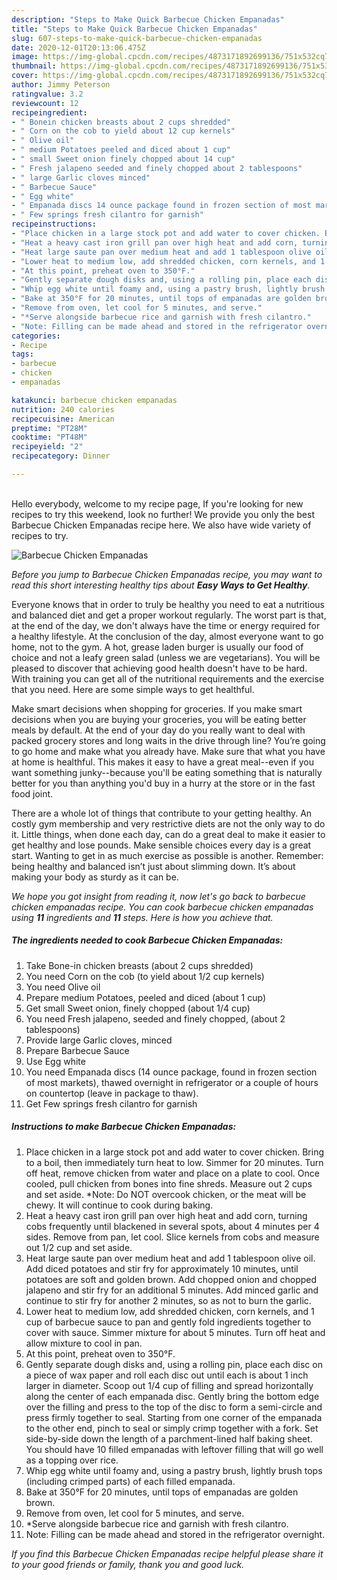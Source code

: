 ```yaml
---
description: "Steps to Make Quick Barbecue Chicken Empanadas"
title: "Steps to Make Quick Barbecue Chicken Empanadas"
slug: 607-steps-to-make-quick-barbecue-chicken-empanadas
date: 2020-12-01T20:13:06.475Z
image: https://img-global.cpcdn.com/recipes/4873171892699136/751x532cq70/barbecue-chicken-empanadas-recipe-main-photo.jpg
thumbnail: https://img-global.cpcdn.com/recipes/4873171892699136/751x532cq70/barbecue-chicken-empanadas-recipe-main-photo.jpg
cover: https://img-global.cpcdn.com/recipes/4873171892699136/751x532cq70/barbecue-chicken-empanadas-recipe-main-photo.jpg
author: Jimmy Peterson
ratingvalue: 3.2
reviewcount: 12
recipeingredient:
- " Bonein chicken breasts about 2 cups shredded"
- " Corn on the cob to yield about 12 cup kernels"
- " Olive oil"
- " medium Potatoes peeled and diced about 1 cup"
- " small Sweet onion finely chopped about 14 cup"
- " Fresh jalapeno seeded and finely chopped about 2 tablespoons"
- " large Garlic cloves minced"
- " Barbecue Sauce"
- " Egg white"
- " Empanada discs 14 ounce package found in frozen section of most markets thawed overnight in refrigerator or a couple of hours on countertop leave in package to thaw"
- " Few springs fresh cilantro for garnish"
recipeinstructions:
- "Place chicken in a large stock pot and add water to cover chicken. Bring to a boil, then immediately turn heat to low. Simmer for 20 minutes. Turn off heat, remove chicken from water and place on a plate to cool. Once cooled, pull chicken from bones into fine shreds. Measure out 2 cups and set aside. *Note: Do NOT overcook chicken, or the meat will be chewy. It will continue to cook during baking."
- "Heat a heavy cast iron grill pan over high heat and add corn, turning cobs frequently until blackened in several spots, about 4 minutes per 4 sides. Remove from pan, let cool. Slice kernels from cobs and measure out 1/2 cup and set aside."
- "Heat large saute pan over medium heat and add 1 tablespoon olive oil. Add diced potatoes and stir fry for approximately 10 minutes, until potatoes are soft and golden brown. Add chopped onion and chopped jalapeno and stir fry for an additional 5 minutes. Add minced garlic and continue to stir fry for another 2 minutes, so as not to burn the garlic."
- "Lower heat to medium low, add shredded chicken, corn kernels, and 1 cup of barbecue sauce to pan and gently fold ingredients together to cover with sauce. Simmer mixture for about 5 minutes. Turn off heat and allow mixture to cool in pan."
- "At this point, preheat oven to 350°F."
- "Gently separate dough disks and, using a rolling pin, place each disc on a piece of wax paper and roll each disc out until each is about 1 inch larger in diameter. Scoop out 1/4 cup of filling and spread horizontally along the center of each empanada disc. Gently bring the bottom edge over the filling and press to the top of the disc to form a semi-circle and press firmly together to seal. Starting from one corner of the empanada to the other end, pinch to seal or simply crimp together with a fork. Set side-by-side down the length of a parchment-lined half baking sheet. You should have 10 filled empanadas with leftover filling that will go well as a topping over rice."
- "Whip egg white until foamy and, using a pastry brush, lightly brush tops (including crimped parts) of each filled empanada."
- "Bake at 350°F for 20 minutes, until tops of empanadas are golden brown."
- "Remove from oven, let cool for 5 minutes, and serve."
- "*Serve alongside barbecue rice and garnish with fresh cilantro."
- "Note: Filling can be made ahead and stored in the refrigerator overnight."
categories:
- Recipe
tags:
- barbecue
- chicken
- empanadas

katakunci: barbecue chicken empanadas 
nutrition: 240 calories
recipecuisine: American
preptime: "PT28M"
cooktime: "PT48M"
recipeyield: "2"
recipecategory: Dinner

---
```

<br>
Hello everybody, welcome to my recipe page, If you're looking for new recipes to try this weekend, look no further! We provide you only the best Barbecue Chicken Empanadas recipe here. We also have wide variety of recipes to try.
<br>


![Barbecue Chicken Empanadas](https://img-global.cpcdn.com/recipes/4873171892699136/751x532cq70/barbecue-chicken-empanadas-recipe-main-photo.jpg)

<i>Before you jump to Barbecue Chicken Empanadas recipe, you may want to read this short interesting healthy tips about <strong>Easy Ways to Get Healthy</strong>.</i>

Everyone knows that in order to truly be healthy you need to eat a nutritious and balanced diet and get a proper workout regularly. The worst part is that, at the end of the day, we don't always have the time or energy required for a healthy lifestyle. At the conclusion of the day, almost everyone want to go home, not to the gym. A hot, grease laden burger is usually our food of choice and not a leafy green salad (unless we are vegetarians). You will be pleased to discover that achieving good health doesn't have to be hard. With training you can get all of the nutritional requirements and the exercise that you need. Here are some simple ways to get healthful.

Make smart decisions when shopping for groceries. If you make smart decisions when you are buying your groceries, you will be eating better meals by default. At the end of your day do you really want to deal with packed grocery stores and long waits in the drive through line? You’re going to go home and make what you already have. Make sure that what you have at home is healthful. This makes it easy to have a great meal--even if you want something junky--because you'll be eating something that is naturally better for you than anything you'd buy in a hurry at the store or in the fast food joint.

There are a whole lot of things that contribute to your getting healthy. An costly gym membership and very restrictive diets are not the only way to do it. Little things, when done each day, can do a great deal to make it easier to get healthy and lose pounds. Make sensible choices every day is a great start. Wanting to get in as much exercise as possible is another. Remember: being healthy and balanced isn’t just about slimming down. It’s about making your body as sturdy as it can be. 


<i>We hope you got insight from reading it, now let's go back to barbecue chicken empanadas recipe. You can cook barbecue chicken empanadas using <strong>11</strong> ingredients and <strong>11</strong> steps. Here is how you achieve that.
</i>

##### The ingredients needed to cook Barbecue Chicken Empanadas:

1. Take  Bone-in chicken breasts (about 2 cups shredded)
1. You need  Corn on the cob (to yield about 1/2 cup kernels)
1. You need  Olive oil
1. Prepare  medium Potatoes, peeled and diced (about 1 cup)
1. Get  small Sweet onion, finely chopped (about 1/4 cup)
1. You need  Fresh jalapeno, seeded and finely chopped, (about 2 tablespoons)
1. Provide  large Garlic cloves, minced
1. Prepare  Barbecue Sauce
1. Use  Egg white
1. You need  Empanada discs (14 ounce package, found in frozen section of most markets), thawed overnight in refrigerator or a couple of hours on countertop (leave in package to thaw).
1. Get  Few springs fresh cilantro for garnish


##### Instructions to make Barbecue Chicken Empanadas:

1. Place chicken in a large stock pot and add water to cover chicken. Bring to a boil, then immediately turn heat to low. Simmer for 20 minutes. Turn off heat, remove chicken from water and place on a plate to cool. Once cooled, pull chicken from bones into fine shreds. Measure out 2 cups and set aside. *Note: Do NOT overcook chicken, or the meat will be chewy. It will continue to cook during baking.
1. Heat a heavy cast iron grill pan over high heat and add corn, turning cobs frequently until blackened in several spots, about 4 minutes per 4 sides. Remove from pan, let cool. Slice kernels from cobs and measure out 1/2 cup and set aside.
1. Heat large saute pan over medium heat and add 1 tablespoon olive oil. Add diced potatoes and stir fry for approximately 10 minutes, until potatoes are soft and golden brown. Add chopped onion and chopped jalapeno and stir fry for an additional 5 minutes. Add minced garlic and continue to stir fry for another 2 minutes, so as not to burn the garlic.
1. Lower heat to medium low, add shredded chicken, corn kernels, and 1 cup of barbecue sauce to pan and gently fold ingredients together to cover with sauce. Simmer mixture for about 5 minutes. Turn off heat and allow mixture to cool in pan.
1. At this point, preheat oven to 350°F.
1. Gently separate dough disks and, using a rolling pin, place each disc on a piece of wax paper and roll each disc out until each is about 1 inch larger in diameter. Scoop out 1/4 cup of filling and spread horizontally along the center of each empanada disc. Gently bring the bottom edge over the filling and press to the top of the disc to form a semi-circle and press firmly together to seal. Starting from one corner of the empanada to the other end, pinch to seal or simply crimp together with a fork. Set side-by-side down the length of a parchment-lined half baking sheet. You should have 10 filled empanadas with leftover filling that will go well as a topping over rice.
1. Whip egg white until foamy and, using a pastry brush, lightly brush tops (including crimped parts) of each filled empanada.
1. Bake at 350°F for 20 minutes, until tops of empanadas are golden brown.
1. Remove from oven, let cool for 5 minutes, and serve.
1. *Serve alongside barbecue rice and garnish with fresh cilantro.
1. Note: Filling can be made ahead and stored in the refrigerator overnight.


<i>If you find this Barbecue Chicken Empanadas recipe helpful please share it to your good friends or family, thank you and good luck.</i>
